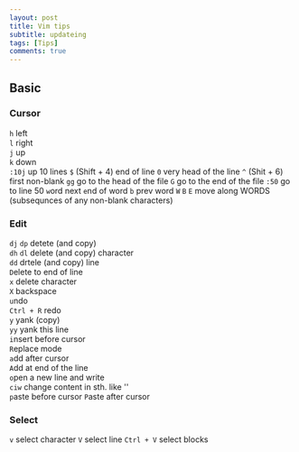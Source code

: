 ```yaml
---
layout: post
title: Vim tips
subtitle: updateing
tags: [Tips]
comments: true
---
```


## Basic
###  Cursor
`h` left   
`l` right  
`j` up  
`k` down    
`:10j` up 10 lines
`$` (Shift + 4) end of line
`0` very head of the line
`^` (Shit + 6) first non-blank
`gg` go to the head of the file
`G` go to the end of the file
`:50` go to line 50
`w`ord next
`e`nd of word
`b` prev word
`W` `B` `E` move along WORDS (subsequnces of any non-blank characters)

### Edit
`dj` `dp` detete (and copy)  
`dh` `dl` delete (and copy) character  
`dd` drtele (and copy) line  
`D`elete to end of line  
`x` delete character  
`X` backspace   
`u`ndo  
`Ctrl + R` redo  
`y` yank (copy)  
`yy` yank this line  
`i`nsert before cursor  
`R`eplace mode  
`a`dd after cursor  
`A`dd at end of the line  
`o`pen a new line and write  
`ciw` change content in sth. like ''  
`p`aste before cursor
`P`aste after cursor

### Select
`v` select character
`V` select line
`Ctrl + V` select blocks